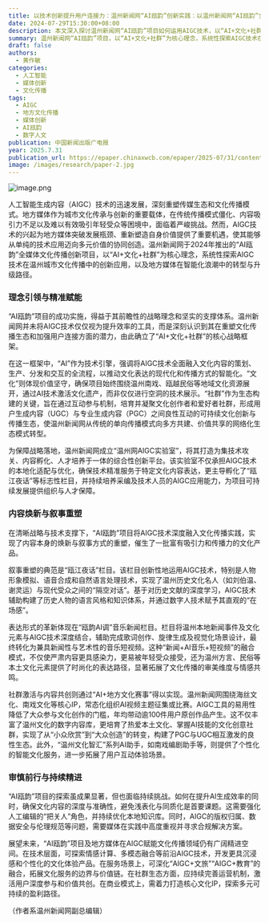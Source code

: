 ```yaml
---
title: 以技术创新提升用户连接力：温州新闻网“AI瓯韵”创新实践：以温州新闻网“AI瓯韵”全媒体文化传播创新项目为例
date: 2024-07-29T15:30:00+08:00
description: 本文深入探讨温州新闻网“AI瓯韵”项目如何运用AIGC技术，以“AI+文化+社群”理念，创新地方文化传播模式，并分析其在内容焕新、叙事重塑及社群激活方面的实践与挑战。
summary: 温州新闻网“AI瓯韵”项目，以“AI+文化+社群”为核心理念，系统性探索AIGC技术在温州城市文化传播中的创新应用，使其从单纯的技术应用迈向多元价值的协同创造。项目通过AIGC技术深度融入文化传播实践，实现了内容焕新与叙事重塑，并激活了社群共创，为地方媒体在智能化浪潮中的转型升级提供了重要路径。
draft: false
authors:
  - 黄作敏
categories:
  - 人工智能
  - 媒体创新
  - 文化传播
tags:
  - AIGC
  - 地方文化传播
  - 媒体创新
  - AI瓯韵
  - 数字人文
publication: 中国新闻出版广电报
year: 2025.7.31
publication_url: https://epaper.chinaxwcb.com/epaper/2025-07/31/content_99863460.html
image: /images/research/paper-2.jpg
---
```

![image.png](https://pic.huangzuomin.com/20250731211108668.png)


人工智能生成内容（AIGC）技术的迅速发展，深刻重塑传媒生态和文化传播模式。地方媒体作为城市文化传承与创新的重要载体，在传统传播模式僵化、内容吸引力不足以及难以有效吸引年轻受众等困境中，面临着严峻挑战。然而，AIGC技术的兴起为地方媒体突破发展瓶颈、重新塑造自身价值提供了重要机遇，使其能够从单纯的技术应用迈向多元价值的协同创造。温州新闻网于2024年推出的“AI瓯韵”全媒体文化传播创新项目，以“AI+文化+社群”为核心理念，系统性探索AIGC技术在温州城市文化传播中的创新应用，以及地方媒体在智能化浪潮中的转型与升级路径。

### 理念引领与精准赋能

“AI瓯韵”项目的成功实施，得益于其前瞻性的战略理念和坚实的支撑体系。温州新闻网并未将AIGC技术仅仅视为提升效率的工具，而是深刻认识到其在重塑文化传播生态和加强用户连接方面的潜力，由此确立了“AI+文化+社群”的核心战略框架。

在这一框架中，“AI”作为技术引擎，强调将AIGC技术全面融入文化内容的策划、生产、分发和交互的全流程，以推动文化表达的现代化和传播方式的智能化。“文化”则体现价值坚守，确保项目始终围绕温州南戏、瓯越民俗等地域文化资源展开，通过AI技术激活文化遗产，而非仅仅进行空洞的技术展示。“社群”作为生态构建的关键，旨在通过互动参与机制，培育并凝聚文化创作者和爱好者社群，形成用户生成内容（UGC）与专业生成内容（PGC）之间良性互动的可持续文化创新与传播生态，使温州新闻网从传统的单向传播模式向多方共建、价值共享的网络化生态模式转型。

为保障战略落地，温州新闻网成立“温州网AIGC实验室”，将其打造为集技术攻关、内容孵化、人才培养于一体的综合性创新平台。该实验室不仅承担AIGC技术的本地化适配与优化，确保技术精准服务于特定文化内容表达，更主导孵化了“瓯江夜话”等标志性栏目，并持续培养采编及技术人员的AIGC应用能力，为项目可持续发展提供组织与人才保障。

### 内容焕新与叙事重塑

在清晰战略与技术支撑下，“AI瓯韵”项目将AIGC技术深度融入文化传播实践，实现了内容本身的焕新与叙事方式的重塑，催生了一批富有吸引力和传播力的文化产品。

叙事重塑的典范是“瓯江夜话”栏目。该栏目创新性地运用AIGC技术，特别是人物形象模拟、语音合成和自然语言处理技术，实现了温州历史文化名人（如刘伯温、谢灵运）与现代受众之间的“隔空对话”。基于对历史文献的深度学习，AIGC技术辅助构建了历史人物的语言风格和知识体系，并通过数字人技术赋予其直观的“在场感”。

表达形式的革新体现在“瓯韵AI调”音乐新闻栏目。栏目将温州本地新闻事件及文化元素与AIGC技术深度结合，辅助完成歌词创作、旋律生成及视觉化场景设计，最终转化为兼具新闻性与艺术性的音乐短视频。这种“新闻+AI音乐+短视频”的融合模式，不仅使严肃内容更具感染力，更易被年轻受众接受，还为温州方言、民俗等本土文化元素提供了时尚化的表达路径，显著拓展了文化传播的审美维度与情感共鸣。

社群激活与内容共创则通过“AI+地方文化赛事”得以实现。温州新闻网围绕海丝文化、南戏文化等核心IP，常态化组织AI视频主题征集或比赛。AIGC工具的易用性降低了大众参与文化创作的门槛，年均带动逾100件用户原创作品产生。这不仅丰富了温州文化的数字内容库，更培育了热爱本土文化、掌握AI技能的文化创意社群，实现了从“小众欣赏”到“大众创造”的转变，构建了PGC与UGC相互激发的良性生态。此外，“温州文化智汇”系列AI助手，如南戏编剧助手等，则提供了个性化的智能文化服务，进一步拓展了用户互动体验场景。

### 审慎前行与持续精进

“AI瓯韵”项目的探索虽成果显著，但也面临持续挑战。如何在提升AI生成效率的同时，确保文化内容的深度与准确性，避免浅表化与同质化是首要课题。这需要强化人工编辑的“把关人”角色，并持续优化本地知识库。同时，AIGC的版权归属、数据安全与伦理规范等问题，需要媒体在实践中高度重视并寻求合规解决方案。

展望未来，“AI瓯韵”项目及地方媒体在AIGC赋能文化传播领域仍有广阔精进空间。在技术层面，可探索情感计算、多模态融合等前沿AIGC技术，开发更具沉浸感和个性化的文化体验产品。在服务场景上，可深化“AIGC+文旅”“AIGC+教育”的融合，拓展文化服务的边界与价值链。在社群生态方面，应持续完善运营机制，激活用户深度参与和价值共创。在商业模式上，需着力打造核心文化IP，探索多元可持续的盈利路径。

（作者系温州新闻网副总编辑）